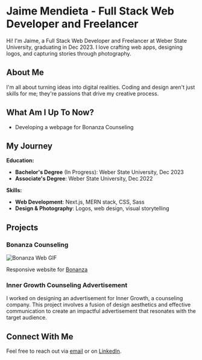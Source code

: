# Jaime Mendieta - Full Stack Web Developer and Freelancer

Hi! I'm Jaime, a Full Stack Web Developer and Freelancer at Weber State University, graduating in Dec 2023. I love crafting web apps, designing logos, and capturing stories through photography.

## About Me

I'm all about turning ideas into digital realities. Coding and design aren't just skills for me; they're passions that drive my creative process.

## What Am I Up To Now?

- Developing a webpage for Bonanza Counseling

## My Journey

**Education:**
- **Bachelor's Degree** (In Progress): Weber State University, Dec 2023
- **Associate's Degree**:  Weber State University, Dec 2022

**Skills:**
- **Web Development**: Next.js, MERN stack, CSS, Sass
- **Design & Photography**:  Logos, web design, visual storytelling

## Projects

### Bonanza Counseling

![Bonanza Web GIF](media/Bonanza.gif)

Responsive website for [Bonanza](https://www.bonanzacounseling.com)

### Inner Growth Counseling Advertisement

I worked on designing an advertisement for Inner Growth, a counseling company. This project involves a fusion of design aesthetics and effective communication to create an impactful advertisement that resonates with the target audience.

## Connect With Me

Feel free to reach out via [email](jaimemendieta7@outlook.com) or on [LinkedIn](https://www.linkedin.com/in/jaimefmendieta/).
<!--
**jaimemendieta/jaimemendieta** is a ✨ _special_ ✨ repository because its `README.md` (this file) appears on your GitHub profile.
-->
